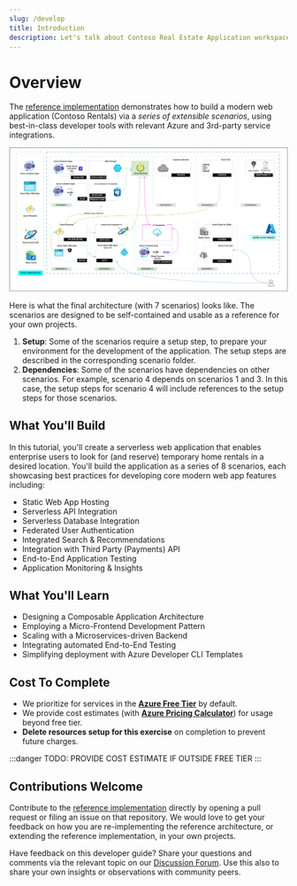 ```yaml
---
slug: /develop
title: Introduction
description: Let's talk about Contoso Real Estate Application workspace
---
```


# Overview

The [reference implementation](https://github.com/Azure-Samples/contoso-real-estate) demonstrates how to build a modern web application (Contoso Rentals) via a _series of extensible scenarios_, using best-in-class developer tools with relevant Azure and 3rd-party service integrations. 

![E2E Reference Architecture For Contoso Real Estate](./../../../../../assets/diagrams/e2e-full-horizontal.drawio.png)

Here is what the final architecture (with 7 scenarios) looks like. The scenarios are designed to be self-contained and usable as a reference for your own projects.

 1. **Setup**: Some of the scenarios require a setup step, to prepare your environment for the development of the application. The setup steps are described in the corresponding scenario folder.
 2. **Dependencies**: Some of the scenarios have dependencies on other scenarios. For example, scenario 4 depends on scenarios 1 and 3. In this case, the setup steps for scenario 4 will include references to the setup steps for those scenarios.



## What You'll Build

In this tutorial, you'll create a serverless web application that  enables enterprise users to look for (and reserve) temporary home rentals in a desired location. You'll build the application as a series of 8 scenarios, each showcasing best practices for developing core modern web app features including:
 * Static Web App Hosting
 * Serverless API Integration
 * Serverless Database Integration
 * Federated User Authentication 
 * Integrated Search & Recommendations
 * Integration with Third Party (Payments) API
 * End-to-End Application Testing
 * Application Monitoring & Insights

## What You'll Learn
 - Designing a Composable Application Architecture
 - Employing a Micro-Frontend Development Pattern
 - Scaling with a Microservices-driven Backend
 - Integrating automated End-to-End Testing 
 - Simplifying deployment with Azure Developer CLI Templates

## Cost To Complete

 * We prioritize for services in the **[Azure Free Tier](https://azure.microsoft.com/en-us/free/search/)** by default.
 * We provide cost estimates (with [**Azure Pricing Calculator**](https://azure.microsoft.com/en-us/pricing/calculator/)) for usage beyond free tier.
 * **Delete resources setup for this exercise** on completion to prevent future charges.

:::danger TODO: PROVIDE COST ESTIMATE IF OUTSIDE FREE TIER
:::


## Contributions Welcome

Contribute to the [reference implementation](https://github.com/Azure-Samples/contoso-real-estate) directly by opening a pull request or filing an issue on that repository. We would love to get your feedback on how you are re-implementing the reference architecture, or extending the reference implementation, in your own projects.

Have feedback on this developer guide? Share your questions and comments via the relevant topic on our [Discussion Forum](https://github.com/contoso-real-estate/docs-website/discussions). Use this also to share your own insights or observations with community peers.
